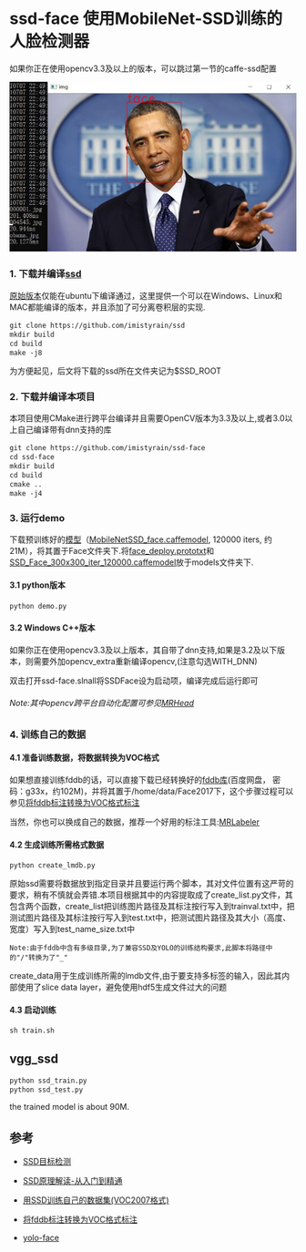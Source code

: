 # ssd-face 使用MobileNet-SSD训练的人脸检测器

如果你正在使用opencv3.3及以上的版本，可以跳过第一节的caffe-ssd配置

![](mbssd_result.jpg)

### 1. 下载并编译[ssd](https://github.com/imistyrain/ssd) 
[原始版本](https://github.com/weiliu89/caffe)仅能在ubuntu下编译通过，这里提供一个可以在Windows、Linux和MAC都能编译的版本，并且添加了可分离卷积层的实现.

```
git clone https://github.com/imistyrain/ssd
mkdir build
cd build
make -j8
```

为方便起见，后文将下载的ssd所在文件夹记为$SSD_ROOT

### 2. 下载并编译本项目
本项目使用CMake进行跨平台编译并且需要OpenCV版本为3.3及以上,或者3.0以上自己编译带有dnn支持的库

```
git clone https://github.com/imistyrain/ssd-face
cd ssd-face
mkdir build
cd build
cmake ..
make -j4
```

### 3. 运行demo

下载预训练好的[模型](https://github.com/imistyrain/ssd-face/releases)（[MobileNetSSD_face.caffemodel](https://github.com/imistyrain/ssd-face/releases/download/1.0/MobileNetSSD_face.caffemodel), 120000 iters, 约21M），将其置于Face文件夹下.将[face_deploy.prototxt](https://github.com/imistyrain/ssd-face/releases/download/1.0/face_deploy.prototxt)和[SSD_Face_300x300_iter_120000.caffemodel](https://github.com/imistyrain/ssd-face/releases/download/1.0/SSD_Face_300x300_iter_120000.caffemodel)放于models文件夹下.

#### 3.1 python版本

```python
python demo.py
```

#### 3.2 Windows C++版本

如果你正在使用opencv3.3及以上版本，其自带了dnn支持,如果是3.2及以下版本，则需要外加opencv_extra重新编译opencv,(注意勾选WITH_DNN)

双击打开ssd-face.slnall将SSDFace设为启动项，编译完成后运行即可

###### Note:其中opencv跨平台自动化配置可参见[MRHead](https://github.com/imistyrain/MRHead)

### 4. 训练自己的数据

#### 4.1 准备训练数据，将数据转换为VOC格式

如果想直接训练fddb的话，可以直接下载已经转换好的[fddb库](http://pan.baidu.com/s/1pK8jglP)(百度网盘， 密码：g33x，约102M)，并将其置于/home/data/Face2017下，这个步骤过程可以参见[将fddb标注转换为VOC格式标注](http://blog.csdn.net/minstyrain/article/details/77938596)

当然，你也可以换成自己的数据，推荐一个好用的标注工具:[MRLabeler](https://github.com/imistyrain/MRLabeler)

#### 4.2 生成训练所需格式数据

```
python create_lmdb.py
```
原始ssd需要将数据放到指定目录并且要运行两个脚本，其对文件位置有这严苛的要求，稍有不慎就会弄错.本项目根据其中的内容提取成了create_list.py文件，其包含两个函数，create_list把训练图片路径及其标注按行写入到trainval.txt中，把测试图片路径及其标注按行写入到test.txt中，把测试图片路径及其大小（高度、宽度）写入到test_name_size.txt中

```
Note:由于fddb中含有多级目录,为了兼容SSD及YOLO的训练结构要求,此脚本将路径中的"/"转换为了"_"
```

create_data用于生成训练所需的lmdb文件,由于要支持多标签的输入，因此其内部使用了slice data layer，避免使用hdf5生成文件过大的问题

#### 4.3 启动训练

```
sh train.sh
```

## vgg_ssd

```
python ssd_train.py
python ssd_test.py
```
the trained model is about 90M.

## 参考

* [SSD目标检测](https://blog.csdn.net/minstyrain/article/details/87350554)

* [SSD原理解读-从入门到精通](https://blog.csdn.net/qianqing13579/article/details/82106664)

* [用SSD训练自己的数据集(VOC2007格式)](http://blog.csdn.net/zhy8623080/article/details/73188594)

* [将fddb标注转换为VOC格式标注](http://blog.csdn.net/minstyrain/article/details/77938596)

* [yolo-face](https://github.com/imistyrain/yolo-face)